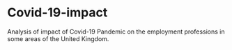 # Covid-19-impact
Analysis of impact of Covid-19 Pandemic on the employment professions in some areas of the United Kingdom.                                                                                                                
